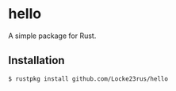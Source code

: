 # hello

A simple package for Rust.

## Installation

```
$ rustpkg install github.com/Locke23rus/hello
```
